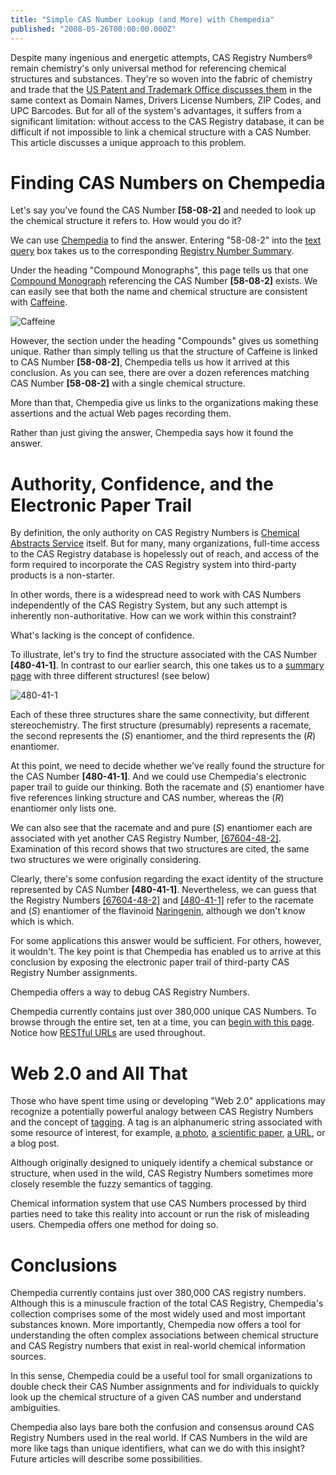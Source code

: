 ```yaml
---
title: "Simple CAS Number Lookup (and More) with Chempedia"
published: "2008-05-26T00:00:00.000Z"
---
```


Despite many ingenious and energetic attempts, CAS Registry Numbers&reg; remain chemistry's only universal method for referencing chemical structures and substances. They're so woven into the fabric of chemistry and trade that the [US Patent and Trademark Office discusses them](http://www.uspto.gov/main/profiles/otherid.htm) in the same context as Domain Names, Drivers License Numbers, ZIP Codes, and UPC Barcodes. But for all of the system's advantages, it suffers from a significant limitation: without access to the CAS Registry database, it can be difficult if not impossible to link a chemical structure with a CAS Number. This article discusses a unique approach to this problem.

# Finding CAS Numbers on Chempedia

Let's say you've found the CAS Number **\[58-08-2\]** and needed to look up the chemical structure it refers to. How would you do it?

We can use [Chempedia](http://chempedia.com) to find the answer. Entering "58-08-2" into the [text query](http://chempedia.com/queries/new) box takes us to the corresponding [Registry Number Summary](http://chempedia.com/registry_numbers/58-08-2).

Under the heading "Compound Monographs", this page tells us that one [Compound Monograph](http://chempedia.com/monographs/caffeine) referencing the CAS Number **\[58-08-2\]** exists. We can easily see that both the name and chemical structure are consistent with [Caffeine](http://chempedia.com/monographs/caffeine).

![Caffeine](/images/posts/20080526/caffeine.png "Caffeine")

However, the section under the heading "Compounds" gives us something unique. Rather than simply telling us that the structure of Caffeine is linked to CAS Number **\[58-08-2\]**, Chempedia tells us how it arrived at this conclusion. As you can see, there are over a dozen references matching CAS Number **\[58-08-2\]** with a single chemical structure.

More than that, Chempedia give us links to the organizations making these assertions and the actual Web pages recording them.

Rather than just giving the answer, Chempedia says how it found the answer.

# Authority, Confidence, and the Electronic Paper Trail

By definition, the only authority on CAS Registry Numbers is [Chemical Abstracts Service](http://www.cas.org/) itself. But for many, many organizations, full-time access to the CAS Registry database is hopelessly out of reach, and access of the form required to incorporate the CAS Registry system into third-party products is a non-starter.

In other words, there is a widespread need to work with CAS Numbers independently of the CAS Registry System, but any such attempt is inherently non-authoritative. How can we work within this constraint?

What's lacking is the concept of confidence.

To illustrate, let's try to find the structure associated with the CAS Number **\[480-41-1\]**. In contrast to our earlier search, this one takes us to a [summary page](http://chempedia.com/registry_numbers/480-41-1) with three different structures! (see below)

![480-41-1](/images/posts/20080526/naringenin.png "480-41-1")

Each of these three structures share the same connectivity, but different stereochemistry. The first structure (presumably) represents a racemate, the second represents the (*S*) enantiomer, and the third represents the (*R*) enantiomer.

At this point, we need to decide whether we've really found the structure for the CAS Number **\[480-41-1\]**. And we could use Chempedia's electronic paper trail to guide our thinking. Both the racemate and (*S*) enantiomer have five references linking structure and CAS number, whereas the (*R*) enantiomer only lists one.

We can also see that the racemate and and pure (*S*) enantiomer each are associated with yet another CAS Registry Number, [\[67604-48-2\]](http://chempedia.com/registry_numbers/67604-48-2). Examination of this record shows that two structures are cited, the same two structures we were originally considering.

Clearly, there's some confusion regarding the exact identity of the structure represented by CAS Number **\[480-41-1\]**. Nevertheless, we can guess that the Registry Numbers [\[67604-48-2\]](http://chempedia.com/registry_numbers/67604-48-2) and [\[480-41-1\]](http://chempedia.com/registry_numbers/480-41-1) refer to the racemate and (*S*) enantiomer of the flavinoid [Naringenin](http://chempedia.com/monographs/naringenin), although we don't know which is which.

For some applications this answer would be sufficient. For others, however, it wouldn't. The key point is that Chempedia has enabled us to arrive at this conclusion by exposing the electronic paper trail of third-party CAS Registry Number assignments.

Chempedia offers a way to debug CAS Registry Numbers.

Chempedia currently contains just over 380,000 unique CAS Numbers. To browse through the entire set, ten at a time, you can [begin with this page](http://chempedia.com/registry_numbers). Notice how [RESTful URLs](/articles/2007/05/30/restful-cheminformatics) are used throughout.

# Web 2.0 and All That

Those who have spent time using or developing "Web 2.0" applications may recognize a potentially powerful analogy between CAS Registry Numbers and the concept of [tagging](http://en.wikipedia.org/wiki/Tag_%28metadata%29). A tag is an alphanumeric string associated with some resource of interest, for example, [a photo](http://flickr.com/photos/tags/chemistry/clusters/), [a scientific paper](http://www.connotea.org/tag/chemistry), [a URL](http://del.icio.us/tag/chemistry), or a blog post.

Although originally designed to uniquely identify a chemical substance or structure, when used in the wild, CAS Registry Numbers sometimes more closely resemble the fuzzy semantics of tagging.

Chemical information system that use CAS Numbers processed by third parties need to take this reality into account or run the risk of misleading users. Chempedia offers one method for doing so.

# Conclusions

Chempedia currently contains just over 380,000 CAS registry numbers. Although this is a minuscule fraction of the total CAS Registry, Chempedia's collection comprises some of the most widely used and most important substances known. More importantly, Chempedia now offers a tool for understanding the often complex associations between chemical structure and CAS Registry numbers that exist in real-world chemical information sources.

In this sense, Chempedia could be a useful tool for small organizations to double check their CAS Number assignments and for individuals to quickly look up the chemical structure of a given CAS number and understand ambiguities.

Chempedia also lays bare both the confusion and consensus around CAS Registry Numbers used in the real world. If CAS Numbers in the wild are more like tags than unique identifiers, what can we do with this insight? Future articles will describe some possibilities.
